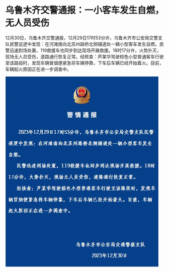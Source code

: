 # 乌鲁木齐交警通报：一小客车发生自燃，无人员受伤

12月30日，乌鲁木齐交警通报，12月29日17时53分许，乌鲁木齐市公安局交警支队民警巡逻中发现：在河滩南向北苏州路桥北侧辅道处一辆小型客车发生自燃。民警迅速到场处置，119救援车也同步到达现场开展救援。18时17分许，火势扑灭，现场无人员受伤，道路通行恢复正常。经核查：芦某华驾驶棕色小型普通客车行驶至该路段时，发现车辆冒烟便紧急将车辆停靠，下车后车辆已经开始着火。目前，车辆起火原因正在进一步调查中。

![c64b91d613b762081a05d672d93f7cb5.jpg](https://raw.githubusercontent.com/qqhsx/qqnews_image/main/2023/12/30/乌鲁木齐交警通报：一小客车发生自燃，无人员受伤/c64b91d613b762081a05d672d93f7cb5.jpg)

